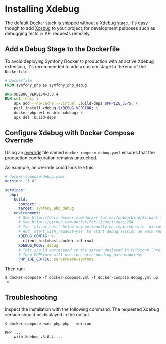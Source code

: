 # Installing Xdebug

The default Docker stack is shipped without a Xdebug stage.
It's easy though to add [Xdebug](https://xdebug.org/) to your project, for development purposes such as debugging tests or API requests remotely.

## Add a Debug Stage to the Dockerfile

To avoid deploying Symfony Docker to production with an active Xdebug extension,
it's recommended to add a custom stage to the end of the `Dockerfile`.

```Dockerfile
# Dockerfile
FROM symfony_php as symfony_php_debug

ARG XDEBUG_VERSION=3.0.4
RUN set -eux; \
	apk add --no-cache --virtual .build-deps $PHPIZE_DEPS; \
	pecl install xdebug-$XDEBUG_VERSION; \
	docker-php-ext-enable xdebug; \
	apk del .build-deps
```

## Configure Xdebug with Docker Compose Override

Using an [override](https://docs.docker.com/compose/reference/overview/#specifying-multiple-compose-files) file named `docker-compose.debug.yaml` ensures that the production
configuration remains untouched.

As example, an override could look like this:

```yaml
# docker-compose.debug.yaml
version: "3.4"

services:
  php:
    build:
      context: .
      target: symfony_php_debug
    environment:
      # See https://docs.docker.com/docker-for-mac/networking/#i-want-to-connect-from-a-container-to-a-service-on-the-host
      # See https://github.com/docker/for-linux/issues/264
      # The `client_host` below may optionally be replaced with `discover_client_host=yes`
      # Add `start_with_request=yes` to start debug session on each request
      XDEBUG_CONFIG: >-
        client_host=host.docker.internal
      XDEBUG_MODE: debug
      # This should correspond to the server declared in PHPStorm `Preferences | Languages & Frameworks | PHP | Servers`
      # Then PHPStorm will use the corresponding path mappings
      PHP_IDE_CONFIG: serverName=symfony
```

Then run:

    $ docker-compose -f docker-compose.yml -f docker-compose.debug.yml up -d

## Troubleshooting

Inspect the installation with the following command. The requested Xdebug version should be displayed in the output.

    $ docker-compose exec php php --version
    
    PHP ...
        with Xdebug v3.0.4 ...
